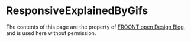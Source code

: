 # ResponsiveExplainedByGifs
The contents of this page are the property of <a href="http://blog.froont.com/9-basic-principles-of-responsive-web-design/" target="_blank">FROONT open Design Blog</a>, and is used here without permission.

